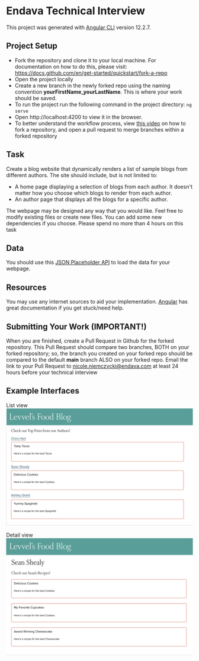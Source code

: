 # Endava Technical Interview

This project was generated with [Angular CLI](https://github.com/angular/angular-cli) version 12.2.7.

## Project Setup
- Fork the repository and clone it to your local machine. For documentation on how to do this, please visit: https://docs.github.com/en/get-started/quickstart/fork-a-repo
- Open the project locally
- Create a new branch in the newly forked repo using the naming convention **yourFirstName_yourLastName**. This is where your work should be saved.
- To run the project run the following command in the project directory: `ng serve` 
- Open http://localhost:4200 to view it in the browser.
- To better understand the workflow process, view [this video](https://www.youtube.com/watch?v=1jAtPrOrRPs) on how to fork a repository, and open a pull request to merge branches within a forked repository

## Task
Create a blog website that dynamically renders a list of sample blogs from different authors. The site should include, but is not limited to:
- A home page displaying a selection of blogs from each author. It doesn't matter how you choose which blogs to render from each author. 
- An author page that displays all the blogs for a specific author.

The webpage may be designed any way that you would like. Feel free to modify existing files or create new files. You can add some new dependencies if you choose.
Please spend no more than 4 hours on this task

## Data
You should use this [JSON Placeholder API](https://jsonplaceholder.typicode.com/) to load the data for your webpage. 

## Resources
You may use any internet sources to aid your implementation. [Angular](https://angular.io/docs) has great documentation if you get stuck/need help.

## Submitting Your Work (IMPORTANT!)
When you are finished, create a Pull Request in Github for the forked repository. This Pull Request should compare two branches, BOTH on your forked repository; so, the branch you created on your forked repo should be compared to the default **main** branch ALSO on your forked repo. Email the link to your Pull Request to nicole.niemczycki@endava.com at least 24 hours before your technical interview

## Example Interfaces

List view
![Alt text](src/assets/list_view.png?raw=true "ListPage")

Detail view
![Alt text](src/assets/detail_view.png?raw=true "DetailPage")
